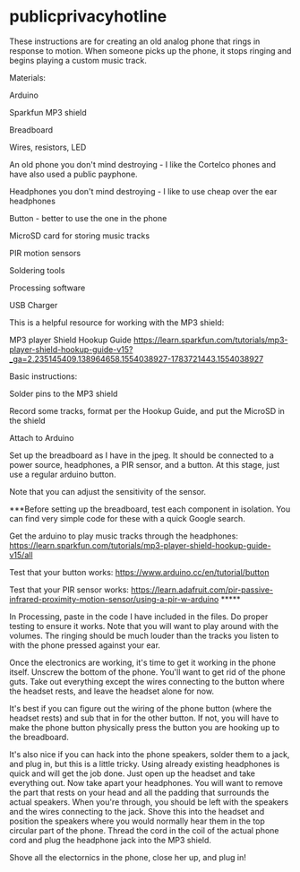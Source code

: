 # publicprivacyhotline
These instructions are for creating an old analog phone that rings in response to motion. When someone picks up the phone, it stops ringing and begins playing a custom music track.

Materials:

Arduino

Sparkfun MP3 shield

Breadboard

Wires, resistors, LED

An old phone you don't mind destroying - I like the Cortelco phones and have also used a public payphone.

Headphones you don't mind destroying - I like to use cheap over the ear headphones

Button - better to use the one in the phone

MicroSD card for storing music tracks

PIR motion sensors

Soldering tools

Processing software

USB Charger

This is a helpful resource for working with the MP3 shield:

MP3 player Shield Hookup Guide
https://learn.sparkfun.com/tutorials/mp3-player-shield-hookup-guide-v15?_ga=2.235145409.138964658.1554038927-1783721443.1554038927

Basic instructions:

Solder pins to the MP3 shield

Record some tracks, format per the Hookup Guide, and put the MicroSD in the shield

Attach to Arduino

Set up the breadboard as I have in the jpeg. It should be connected to a power source, headphones, a PIR sensor, and a button. At this stage, just use a regular arduino button. 

Note that you can adjust the sensitivity of the sensor.

***Before setting up the breadboard, test each component in isolation. You can find very simple code for these with a quick Google search.

Get the arduino to play music tracks through the headphones: https://learn.sparkfun.com/tutorials/mp3-player-shield-hookup-guide-v15/all 

Test that your button works: https://www.arduino.cc/en/tutorial/button

Test that your PIR sensor works: https://learn.adafruit.com/pir-passive-infrared-proximity-motion-sensor/using-a-pir-w-arduino *****

In Processing, paste in the code I have included in the files. Do proper testing to ensure it works. Note that you will want to play around with the volumes. The ringing should be much louder than the tracks you listen to with the phone pressed against your ear.

Once the electronics are working, it's time to get it working in the phone itself. Unscrew the bottom of the phone. You'll want to get rid of the phone guts. Take out everything except the wires connecting to the button where the headset rests, and leave the headset alone for now.

It's best if you can figure out the wiring of the phone button (where the headset rests) and sub that in for the other button. If not, you will have to make the phone button physically press the button you are hooking up to the breadboard. 

It's also nice if you can hack into the phone speakers, solder them to a jack, and plug in, but this is a little tricky. Using already existing headphones is quick and will get the job done. Just open up the headset and take everything out. Now take apart your headphones. You will want to remove the part that rests on your head and all the padding that surrounds the actual speakers. When you're through, you should be left with the speakers and the wires connecting to the jack. Shove this into the headset and position the speakers where you would normally hear them in the top circular part of the phone. Thread the cord in the coil of the actual phone cord and plug the headphone jack into the MP3 shield.

Shove all the electornics in the phone, close her up, and plug in!
